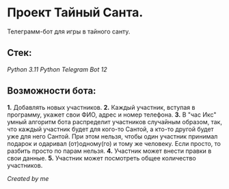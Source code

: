 # Проект Тайный Санта.

Телеграмм-бот для игры в тайного санту.

## Стек:

*Python 3.11*
*Python Telegram Bot 12*

## Возможности бота:

**1.** Добавлять новых участников.
**2.** Каждый участник, вступая в программу, укажет свои ФИО, адрес и номер телефона.
**3.** В "час Икс" умный алгоритм бота распределит участников случайным образом, так, что каждый участник будет для кого-то Сантой, а кто-то другой будет уже для него Сантой. При этом нельзя, чтобы один участник принимал подарок и одаривал (от)одному(го) и тому же человеку. Если просто, то разбить просто по парам нельзя.
**4.** Участник может внести правки в свои данные.
**5.** Участник может посмотреть общее количество участников. 

_Created by me_
